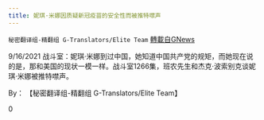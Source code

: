 ```yaml
---
title: 妮琪·米娜因质疑新冠疫苗的安全性而被推特噤声
---
```

`秘密翻译组-精翻组 G-Translators/Elite Team` [轉載自GNews](https://gnews.org/zh-hans/1542544/)

9/16/2021 战斗室：妮琪·米娜到过中国，她知道中国共产党的规矩，而她现在说的是，那和美国的现状一模一样。战斗室1266集，班农先生和杰克·波索别克谈妮琪·米娜被推特噤声。

By： 【秘密翻译组-精翻组 G-Translators/Elite Team】

0
